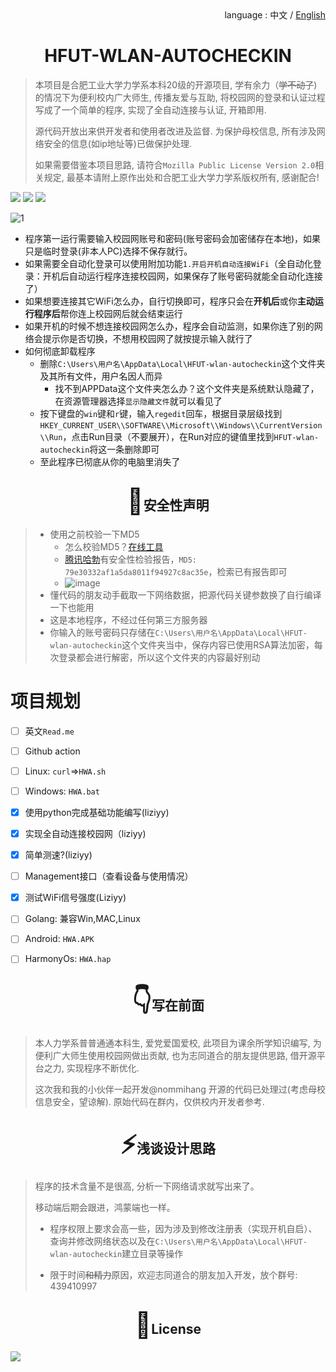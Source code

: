 <div align="right">
    language : 中文 /
    <a title="English" href="https://github.com/liziyy/HFUT-WLAN-Autocheckin/main/README_en.md">English</a>
</div>
<h1 align="center"> HFUT-WLAN-AUTOCHECKIN</h1>


> 本项目是合肥工业大学力学系本科20级的开源项目, 学有余力（~~学不动了~~)的情况下为便利校内广大师生, 传播友爱与互助, 将校园网的登录和认证过程写成了一个简单的程序, 实现了全自动连接与认证, 开箱即用. 
>
> 源代码开放出来供开发者和使用者改进及监督. 为保护母校信息, 所有涉及网络安全的信息(如ip地址等)已做保护处理.  
>
> 如果需要借鉴本项目思路, 请符合`Mozilla Public License Version 2.0`相关规定, 最基本请附上原作出处和合肥工业大学力学系版权所有, 感谢配合!

 [![](https://img.shields.io/badge/%E5%90%88%E8%82%A5%E5%B7%A5%E4%B8%9A%E5%A4%A7%E5%AD%A6-%40hfut-blue?style=flat-square)](http://www.hfut.edu.cn/) [![](https://img.shields.io/badge/%E5%B7%A5%E7%A8%8B%E5%8A%9B%E5%AD%A6%E7%B3%BB-%40hfut-orange/style=plastic)](http://em.hfut.edu.cn/) [![](https://img.shields.io/badge/license-Mozilla%20Public%20License%202-red)](https://www.mozilla.org/en-US/MPL/2.0/)

![1](https://github.com/liziyy/HFUT-WLAN-Autocheckin/assets/132997940/9ef93280-ba6d-436a-ba51-f13ea573cea0)
- 程序第一运行需要输入校园网账号和密码(账号密码会加密储存在本地)，如果只是临时登录(非本人PC)选择不保存就行。
- 如果需要全自动化登录可以使用附加功能`1.开启开机自动连接WiFi`（全自动化登录：开机后自动运行程序连接校园网，如果保存了账号密码就能全自动化连接了）
- 如果想要连接其它WiFi怎么办，自行切换即可，程序只会在**开机后**或你**主动运行程序后**帮你连上校园网后就会结束运行
- 如果开机的时候不想连接校园网怎么办，程序会自动监测，如果你连了别的网络会提示你是否切换，不想用校园网了就按提示输入就行了
- 如何彻底卸载程序
  - 删除`C:\Users\用户名\AppData\Local\HFUT-wlan-autocheckin`这个文件夹及其所有文件，用户名因人而异
    - 找不到APPData这个文件夹怎么办？这个文件夹是系统默认隐藏了，在资源管理器选择`显示隐藏文件`就可以看见了
  - 按下键盘的`win`键和`r`键，输入`regedit`回车，根据目录层级找到`HKEY_CURRENT_USER\\SOFTWARE\\Microsoft\\Windows\\CurrentVersion\\Run`，点击Run目录（不要展开），在Run对应的键值里找到`HFUT-wlan-autocheckin`将这一条删除即可
  - 至此程序已彻底从你的电脑里消失了
<h2 align="center"> <span style='font-size:40px;'>&#127801;</span>安全性声明</h2> 

> - 使用之前校验一下MD5
>   - 怎么校验MD5？[在线工具](https://www.md5ma.com/md5-calculator)
>   - [腾讯哈勃](https://habo.qq.com/)有安全性检验报告，`MD5:  79e30332af1a5da8011f94927c8ac35e`，检索已有报告即可
>   - ![image](https://github.com/liziyy/HFUT-WLAN-Autocheckin/assets/132997940/8fdbf55f-b0c5-459f-955c-db90faa4618c)
> - 懂代码的朋友动手截取一下网络数据，把源代码关键参数换了自行编译一下也能用
> - 这是本地程序，不经过任何第三方服务器
> - 你输入的账号密码只存储在`C:\Users\用户名\AppData\Local\HFUT-wlan-autocheckin`这个文件夹当中，保存内容已使用RSA算法加密，每次登录都会进行解密，所以这个文件夹的内容最好别动
# 项目规划

- [ ] 英文`Read.me`
- [ ] Github action
- [ ] Linux: `curl`=>`HWA.sh`
- [ ] Windows: `HWA.bat`
- [x] 使用python完成基础功能编写(liziyy)
- [x] 实现全自动连接校园网（liziyy)
- [x] 简单测速?(liziyy)
- [ ] Management接口（查看设备与使用情况）
- [x] 测试WiFi信号强度(Liziyy)
- [ ] Golang: 兼容Win,MAC,Linux
- [ ] Android: `HWA.APK`
- [ ] HarmonyOs: `HWA.hap`


<h2 align="center"> <span style='font-size:40px;'>&#128071;</span>写在前面 </h2> 

> 本人力学系普普通通本科生, 爱党爱国爱校, 此项目为课余所学知识编写, 为便利广大师生使用校园网做出贡献, 也为志同道合的朋友提供思路, 借开源平台之力, 实现程序不断优化. 
>
> 这次我和我的小伙伴一起开发@nommihang 
> 开源的代码已处理过(考虑母校信息安全，望谅解).
> 原始代码在群内，仅供校内开发者参考.

<h2 align="center"> <span style='font-size:40px;'>&#9889;</span>浅谈设计思路 </h2> 

> 程序的技术含量不是很高, 分析一下网络请求就写出来了。
>
>  移动端后期会跟进，鸿蒙端也一样。
>
> - 程序权限上要求会高一些，因为涉及到修改注册表（实现开机自启）、查询并修改网络状态以及在`C:\Users\用户名\AppData\Local\HFUT-wlan-autocheckin`建立目录等操作
>
> - 限于时间~~和精力~~原因，欢迎志同道合的朋友加入开发，放个群号: 439410997


<h2 align="center"> <span style='font-size:40px;'>&#127915;</span>License </h2> 

[![](https://img.shields.io/badge/license-Mozilla%20Public%20License%202-red)](https://www.mozilla.org/en-US/MPL/2.0/)

